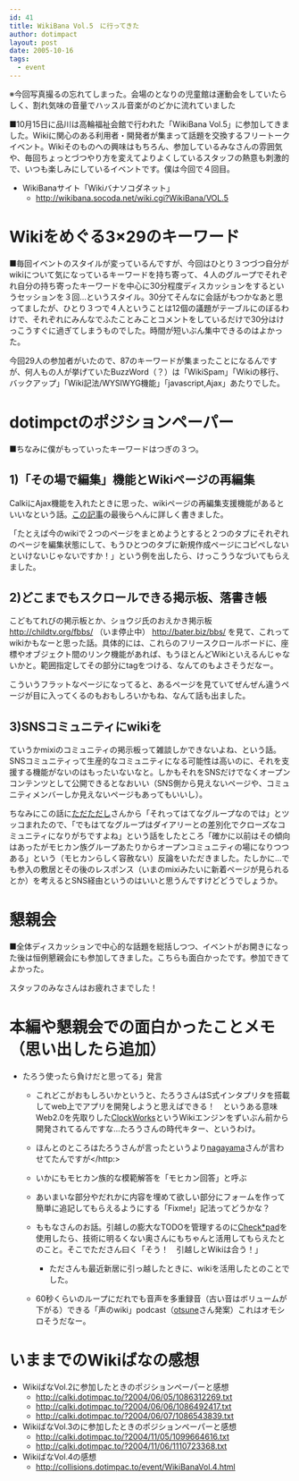 ```yaml
---
id: 41
title: WikiBana Vol.5　に行ってきた
author: dotimpact
layout: post
date: 2005-10-16
tags:
  - event
---
```

※今回写真撮るの忘れてしまった。会場のとなりの児童館は運動会をしていたらしく、割れ気味の音量でハッスル音楽がのどかに流れていました

■10月15日に品川は高輪福祉会館で行われた「WikiBana Vol.5」に参加してきました。Wikiに関心のある利用者・開発者が集まって話題を交換するフリートークイベント。Wikiそのものへの興味はもちろん、参加しているみなさんの雰囲気や、毎回ちょっとづつやり方を変えてよりよくしているスタッフの熱意も刺激的で、いつも楽しみにしているイベントです。僕は今回で４回目。

  * WikiBanaサイト「Wikiバナソコダネット」 
      * <http://wikibana.socoda.net/wiki.cgi?WikiBana/VOL.5>

# Wikiをめぐる3×29のキーワード

■毎回イベントのスタイルが変っているんですが、今回はひとり３つづつ自分がwikiについて気になっているキーワードを持ち寄って、４人のグループでそれぞれ自分の持ち寄ったキーワードを中心に30分程度ディスカッションをするというセッションを３回…というスタイル。30分てそんなに会話がもつかなあと思ってましたが、ひとり３つで４人ということは12個の議題がテーブルにのぼるわけで、それぞれにみんなでふたことみことコメントをしているだけで30分はけっこうすぐに過ぎてしまうものでした。時間が短いぶん集中できるのはよかった。

今回29人の参加者がいたので、87のキーワードが集まったことになるんですが、何人もの人が挙げていたBuzzWord（？）は「WikiSpam」「Wikiの移行、バックアップ」「Wiki記法/WYSIWYG機能」「javascript,Ajax」あたりでした。

# dotimpctのポジションペーパー

■ちなみに僕がもっていったキーワードはつぎの３つ。

## 1)「その場で編集」機能とWikiページの再編集

CalkiにAjax機能を入れたときに思った、wikiページの再編集支援機能があるといいなという話。[この記事][1]の最後らへんに詳しく書きました。

「たとえば今のwikiで２つのページをまとめようとすると２つのタブにそれぞれのページを編集状態にして、もうひとつのタブに新規作成ページにコピペしないといけないじゃないですか！」という例を出したら、けっこううなづいてもらえました。

## 2)どこまでもスクロールできる掲示板、落書き帳

こどもてれびの掲示板とか、ショウジ氏のおえかき掲示板 http://childtv.org/fbbs/ （いま停止中） http://bater.biz/bbs/ を見て、これってwikiかもなーと思った話。具体的には、これらのフリースクロールボードに、座標やオブジェクト間のリンク機能があれば、もうほとんどWikiといえるんじゃないかと。範囲指定してその部分にtagをつける、なんてのもよさそうだなー。

こういうフラットなページになってると、あるページを見ていてぜんぜん違うページが目に入ってくるのもおもしろいかもね、なんて話も出ました。

## 3)SNSコミュニティにwikiを

ていうかmixiのコミュニティの掲示板って雑談しかできないよね、という話。SNSコミュニティって生産的なコミュニティになる可能性は高いのに、それを支援する機能がないのはもったいないなと。しかもそれをSNSだけでなくオープンコンテンツとして公開できるとなおいい（SNS側から見えないページや、コミュニティメンバーしか見えないページもあってもいいし）。

ちなみにこの話に[ただただし][2]さんから「それってはてなグループなのでは」とツッコまれたので、「でもはてなグループはダイアリーとの差別化でクローズなコミュニティになりがちですよね」という話をしたところ「確かに以前はその傾向はあったがモヒカン族グループあたりからオープンコミュニティの場になりつつある」という（モヒカンらしく容赦ない）反論をいただきました。たしかに…でも参入の敷居とその後のレスポンス（いまのmixiみたいに新着ページが見られるとか）を考えるとSNS経由というのはいいと思うんですけどどうでしょうか。

# 懇親会

■全体ディスカッションで中心的な話題を総括しつつ、イベントがお開きになった後は恒例懇親会にも参加してきました。こちらも面白かったです。参加できてよかった。

スタッフのみなさんはお疲れさまでした！

# 本編や懇親会での面白かったことメモ（思い出したら追加）

  * たろう使ったら負けだと思ってる」発言 
    
      * これどこがおもしろいかというと、たろうさんはS式インタプリタを搭載してweb上でアプリを開発しようと思えばできる！　というある意味Web2.0を先取りした[ClockWorks][3]というWikiエンジンをずいぶん前から開発されてるんですな…たろうさんの時代キター、というわけ。
      * ほんとのところはたろうさんが言ったというより[nagayama][4]さんが言わせてたんですが</http:></li> 
    
      * いかにもモヒカン族的な模範解答を「モヒカン回答」と呼ぶ
      * あいまいな部分やだれかに内容を埋めて欲しい部分にフォームを作って簡単に追記してもらえるようにする「Fixme!」記法ってどうかな？
      * ももなさんのお話。引越しの膨大なTODOを管理するのに[Check*pad][5]を使用したら、技術に明るくない奥さんにもちゃんと活用してもらえたとのこと。そこでたださん曰く「そう！　引越しとWikiは合う！」 
          * たださんも最近新居に引っ越したときに、wikiを活用したとのことでした。
      * 60秒くらいのループにだれでも音声を多重録音（古い音はボリュームが下がる）できる「声のwiki」podcast（[otsune][6]さん発案）これはオモシロそうだなー。</ul> 
    
    # いままでのWikiばなの感想
    
      * WikiばなVol.2に参加したときのポジションペーパーと感想 
          * <http://calki.dotimpac.to/?2004/06/05/1086312269.txt>
          * <http://calki.dotimpac.to/?2004/06/06/1086492417.txt>
          * <http://calki.dotimpac.to/?2004/06/07/1086543839.txt>
      * WikiばなVol.3のに参加したときのポジションペーパーと感想 
          * <http://calki.dotimpac.to/?2004/11/05/1099664616.txt>
          * <http://calki.dotimpac.to/?2004/11/06/1110723368.txt>
      * WikiばなVol.4の感想 
          * <http://collisions.dotimpac.to/event/WikiBanaVol.4.html>

 [1]: http://collisions.dotimpac.to/works/web/calki002.html
 [2]: http://sho.tdiary.net/
 [3]: http://vwta.kir.jp/Clockworks/
 [4]: http://d.hatena.ne.jp/tnx/
 [5]: http://checkpad.jp/
 [6]: http://www.otsune.com/diary/
